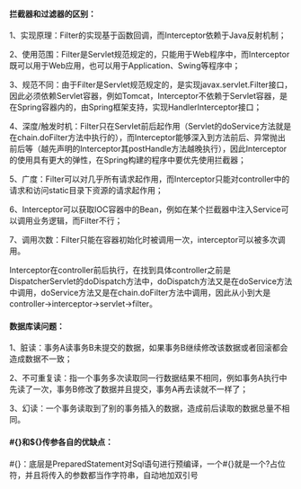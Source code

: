 #### 拦截器和过滤器的区别：

1、实现原理：Filter的实现基于函数回调，而Interceptor依赖于Java反射机制；

2、使用范围：Filter是Servlet规范规定的，只能用于Web程序中，而Interceptor既可以用于Web应用，也可以用于Application、Swing等程序中；

3、规范不同：由于Filter是Servlet规范规定的，是实现javax.servlet.Filter接口，因此必须依赖Servlet容器，例如Tomcat，Interceptor不依赖于Servlet容器，是在Spring容器内的，由Spring框架支持，实现HandlerInterceptor接口；

4、深度/触发时机：Filter只在Servlet前后起作用（Servlet的doService方法就是在chain.doFilter方法中执行的），而Interceptor能够深入到方法前后、异常抛出前后等（越先声明的Interceptor其postHandle方法越晚执行），因此Interceptor的使用具有更大的弹性，在Spring构建的程序中要优先使用拦截器；

5、广度：Filter可以对几乎所有请求起作用，而Interceptor只能对controller中的请求和访问static目录下资源的请求起作用；

6、Interceptor可以获取IOC容器中的Bean，例如在某个拦截器中注入Service可以调用业务逻辑，而Filter不行；

7、调用次数：Filter只能在容器初始化时被调用一次，interceptor可以被多次调用。

​		Interceptor在controller前后执行，在找到具体controller之前是DispatcherServlet的doDispatch方法中，doDispatch方法又是在doService方法中调用，doService方法又是在chain.doFilter方法中调用，因此从小到大是controller->interceptor->servlet->filter。

#### 数据库读问题：

1、脏读：事务A读事务B未提交的数据，如果事务B继续修改该数据或者回滚都会造成数据不一致；

2、不可重复读：指一个事务多次读取同一行数据结果不相同，例如事务A执行中先读了一次，事务B修改了数据并且提交，事务A再去读就不一样了；

3、幻读：一个事务读取到了别的事务插入的数据，造成前后读取的数据总量不相同。

#### #{}和${}传参各自的优缺点：

#{}：底层是PreparedStatement对Sql语句进行预编译，一个#{}就是一个?占位符，并且将传入的参数都当作字符串，自动地加双引号